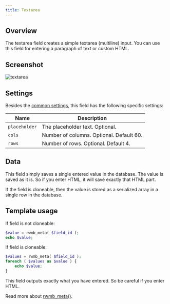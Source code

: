 ```yaml
---
title: Textarea
---
```


## Overview

The textarea field creates a simple textarea (multiline) input. You can use this field for entering a paragraph of text or custom HTML.

## Screenshot

![textarea](https://i.imgur.com/Wrg9ISA.png)

## Settings

Besides the [common settings](/field-settings/), this field has the following specific settings:

Name | Description
--- | ---
`placeholder` | The placeholder text. Optional.
`cols` | Number of columns. Optional. Default 60.
`rows` | Number of rows. Optional. Default 4.

## Data

This field simply saves a single entered value in the database. The value is saved as it is. So if you enter HTML, it will save exactly that HTML part.

If the field is cloneable, then the value is stored as a serialized array in a single row in the database.

## Template usage

If field is not cloneable:

```php
$value = rwmb_meta( $field_id );
echo $value;
```

If field is cloneable:

```php
$values = rwmb_meta( $field_id );
foreach ( $values as $value ) {
    echo $value;
}
```

This field outputs exactly what you have entered. So be careful if you enter HTML.

Read more about [rwmb_meta()](/functions/rwmb-meta/).